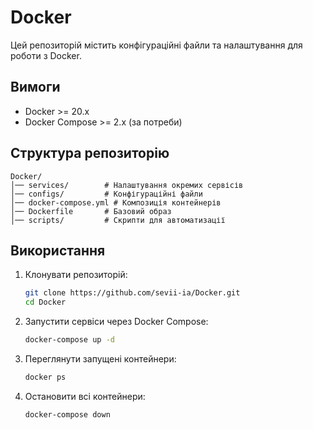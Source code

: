 # Docker

Цей репозиторій містить конфігураційні файли та налаштування для роботи з Docker.

## Вимоги

- Docker >= 20.x
- Docker Compose >= 2.x (за потреби)

## Структура репозиторію

```
Docker/
│── services/        # Налаштування окремих сервісів
│── configs/         # Конфігураційні файли
│── docker-compose.yml # Композиція контейнерів
│── Dockerfile       # Базовий образ
│── scripts/         # Скрипти для автоматизації
```

## Використання

1. Клонувати репозиторій:
   ```sh
   git clone https://github.com/sevii-ia/Docker.git
   cd Docker
   ```

2. Запустити сервіси через Docker Compose:
   ```sh
   docker-compose up -d
   ```

3. Переглянути запущені контейнери:
   ```sh
   docker ps
   ```

4. Остановити всі контейнери:
   ```sh
   docker-compose down
   
